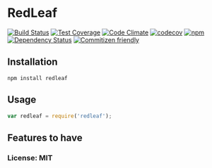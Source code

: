 # RedLeaf 
[![Build Status](https://travis-ci.org/redleaf-redis/RedLeaf.svg?branch=master)](https://travis-ci.org/redleaf-redis/RedLeaf)
[![Test Coverage](https://codeclimate.com/github/redleaf-redis/RedLeaf/badges/coverage.svg)](https://codeclimate.com/github/redleaf-redis/RedLeaf)
[![Code Climate](https://codeclimate.com/github/luin/ioredis/badges/gpa.svg)](https://codeclimate.com/github/luin/ioredis)
[![codecov](https://codecov.io/gh/redleaf-redis/RedLeaf/branch/master/graph/badge.svg)](https://codecov.io/gh/redleaf-redis/RedLeaf)
[![npm](https://img.shields.io/npm/dm/RedLeaf.svg?maxAge=2592000)](https://www.npmjs.com/package/RedLeaf)
[![Dependency Status](https://david-dm.org/redleaf-redis/RedLeaf.svg)](https://david-dm.org/redleaf-redis/RedLeaf)
[![Commitizen friendly](https://img.shields.io/badge/commitizen-friendly-brightgreen.svg)](http://commitizen.github.io/cz-cli/)


## Installation

`npm install redleaf`

## Usage
```js
var redleaf = require('redleaf');
```

## Features to have

### License: MIT

